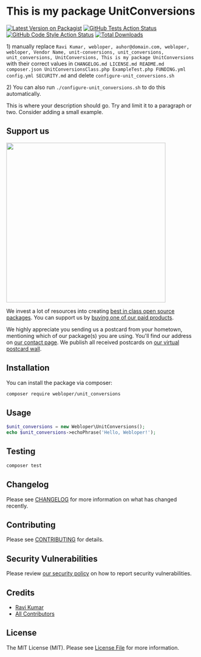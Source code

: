 # This is my package UnitConversions

[![Latest Version on Packagist](https://img.shields.io/packagist/v/webloper/unit_conversions.svg?style=flat-square)](https://packagist.org/packages/webloper/unit_conversions)
[![GitHub Tests Action Status](https://img.shields.io/github/workflow/status/webloper/unit_conversions/run-tests?label=tests)](https://github.com/webloper/unit_conversions/actions?query=workflow%3ATests+branch%3Amaster)
[![GitHub Code Style Action Status](https://img.shields.io/github/workflow/status/webloper/unit_conversions/Check%20&%20fix%20styling?label=code%20style)](https://github.com/webloper/unit_conversions/actions?query=workflow%3A"Check+%26+fix+styling"+branch%3Amaster)
[![Total Downloads](https://img.shields.io/packagist/dt/webloper/unit_conversions.svg?style=flat-square)](https://packagist.org/packages/webloper/unit_conversions)

[](delete) 1) manually replace `Ravi Kumar, webloper, auhor@domain.com, webloper, webloper, Vendor Name, unit-conversions, unit_conversions, unit_conversions, UnitConversions, This is my package UnitConversions` with their correct values
[](delete) in `CHANGELOG.md LICENSE.md README.md composer.json UnitConversionsClass.php ExampleTest.php FUNDING.yml config.yml SECURITY.md`
[](delete) and delete `configure-unit_conversions.sh`

[](delete) 2) You can also run `./configure-unit_conversions.sh` to do this automatically.

This is where your description should go. Try and limit it to a paragraph or two. Consider adding a small example.

## Support us

[<img src="https://github-ads.s3.eu-central-1.amazonaws.com/package-unit_conversions-php.jpg?t=1" width="419px" />](https://spatie.be/github-ad-click/package-unit_conversions-php)

We invest a lot of resources into creating [best in class open source packages](https://spatie.be/open-source). You can support us by [buying one of our paid products](https://spatie.be/open-source/support-us).

We highly appreciate you sending us a postcard from your hometown, mentioning which of our package(s) you are using. You'll find our address on [our contact page](https://spatie.be/about-us). We publish all received postcards on [our virtual postcard wall](https://spatie.be/open-source/postcards).

## Installation

You can install the package via composer:

```bash
composer require webloper/unit_conversions
```

## Usage

```php
$unit_conversions = new Webloper\UnitConversions();
echo $unit_conversions->echoPhrase('Hello, Webloper!');
```

## Testing

```bash
composer test
```

## Changelog

Please see [CHANGELOG](CHANGELOG.md) for more information on what has changed recently.

## Contributing

Please see [CONTRIBUTING](.github/CONTRIBUTING.md) for details.

## Security Vulnerabilities

Please review [our security policy](../../security/policy) on how to report security vulnerabilities.

## Credits

- [Ravi Kumar](https://github.com/webloper)
- [All Contributors](../../contributors)

## License

The MIT License (MIT). Please see [License File](LICENSE.md) for more information.

